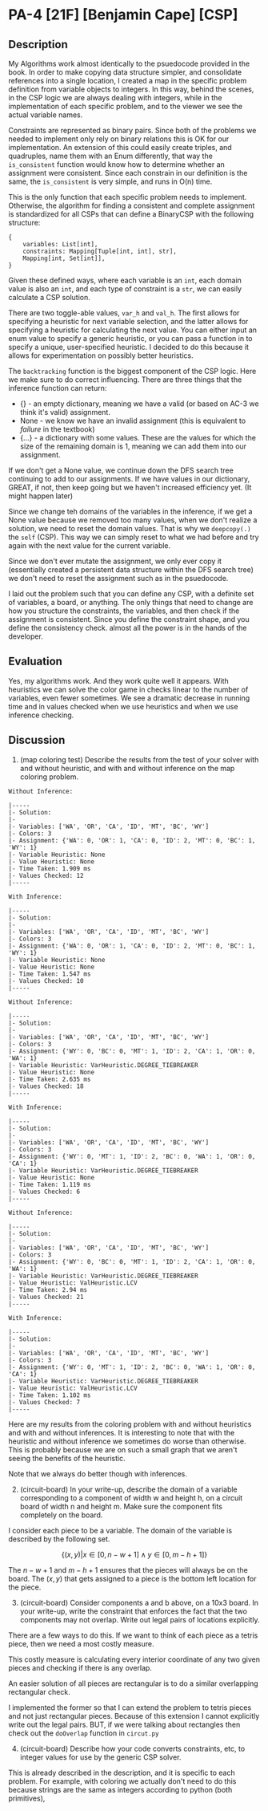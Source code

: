 # PA-4 [21F] [Benjamin Cape] [CSP]

## Description

My Algorithms work almost identically to the psuedocode provided in the book. In order to make copying data structure simpler, and consolidate references into a single location, I created a map in the specific problem definition from variable objects to integers. In this way, behind the scenes, in the CSP logic we are always dealing with integers, while in the implementation of each specific problem, and to the viewer we see the actual variable names.

Constraints are represented as binary pairs. Since both of the problems we needed to implement only rely on binary relations this is OK for our implementation. An extension of this could easily create triples, and quadruples, name them with an Enum differently, that way the `is_consistent` function would know how to determine whether an assignment were consistent. Since each constrain in our definition is the same, the `is_consistent` is very simple, and runs in O(n) time.

This is the only function that each specific problem needs to implement. Otherwise, the algorithm for finding a consistent and complete assignment is standardized for all CSPs that can define a BinaryCSP with the following structure:

```
{
    variables: List[int],
    constraints: Mapping[Tuple[int, int], str],
    Mapping[int, Set[int]],
}
```

Given these defined ways, where each variable is an `int`, each domain value is also an `int`, and each type of constraint is a `str`, we can easily calculate a CSP solution.

There are two toggle-able values, `var_h` and `val_h`. The first allows for specifying a heuristic for next variable selection, and the latter allows for specifying a heuristic for calculating the next value. You can either input an enum value to specify a generic heuristic, or you can pass a function in to specify a unique, user-specified heuristic. I decided to do this because it allows for experimentation on possibly better heuristics.

The `backtracking` function is the biggest component of the CSP logic. Here we make sure to do correct influencing. There are three things that the inference function can return:

- {} - an empty dictionary, meaning we have a valid (or based on AC-3 we think it's valid) assignment.
- None - we know we have an invalid assignment (this is equivalent to _failure_ in the textbook)
- {...} - a dictionary with some values. These are the values for which the size of the remaining domain is 1, meaning we can add them into our assignment.

If we don't get a None value, we continue down the DFS search tree continuing to add to our assignments. If we have values in our dictionary, GREAT, if not, then keep going but we haven't increased efficiency yet. (It might happen later)

Since we change teh domains of the variables in the inference, if we get a None value because we removed too many values, when we don't realize a solution, we need to reset the domain values. That is why we `deepcopy(.)` the `self` (CSP). This way we can simply reset to what we had before and try again with the next value for the current variable.

Since we don't ever mutate the assignment, we only ever copy it (essentially created a persistent data structure within the DFS search tree) we don't need to reset the assignment such as in the psuedocode.

I laid out the problem such that you can define any CSP, with a definite set of variables, a board, or anything. The only things that need to change are how you structure the constraints, the variables, and then check if the assignment is consistent. Since you define the constraint shape, and you define the consistency check. almost all the power is in the hands of the developer.

## Evaluation

Yes, my algorithms work. And they work quite well it appears. With heuristics we can solve the color game in checks linear to the number of variables, even fewer sometimes. We see a dramatic decrease in running time and in values checked when we use heuristics and when we use inference checking.

## Discussion

1. (map coloring test) Describe the results from the test of your solver with and without heuristic, and with and without inference on the map coloring problem.

```
Without Inference:

|-----
|- Solution:
|-
|- Variables: ['WA', 'OR', 'CA', 'ID', 'MT', 'BC', 'WY']
|- Colors: 3
|- Assignment: {'WA': 0, 'OR': 1, 'CA': 0, 'ID': 2, 'MT': 0, 'BC': 1, 'WY': 1}
|- Variable Heuristic: None
|- Value Heuristic: None
|- Time Taken: 1.909 ms
|- Values Checked: 12
|-----

With Inference:

|-----
|- Solution:
|-
|- Variables: ['WA', 'OR', 'CA', 'ID', 'MT', 'BC', 'WY']
|- Colors: 3
|- Assignment: {'WA': 0, 'OR': 1, 'CA': 0, 'ID': 2, 'MT': 0, 'BC': 1, 'WY': 1}
|- Variable Heuristic: None
|- Value Heuristic: None
|- Time Taken: 1.547 ms
|- Values Checked: 10
|-----

Without Inference:

|-----
|- Solution:
|-
|- Variables: ['WA', 'OR', 'CA', 'ID', 'MT', 'BC', 'WY']
|- Colors: 3
|- Assignment: {'WY': 0, 'BC': 0, 'MT': 1, 'ID': 2, 'CA': 1, 'OR': 0, 'WA': 1}
|- Variable Heuristic: VarHeuristic.DEGREE_TIEBREAKER
|- Value Heuristic: None
|- Time Taken: 2.635 ms
|- Values Checked: 18
|-----

With Inference:

|-----
|- Solution:
|-
|- Variables: ['WA', 'OR', 'CA', 'ID', 'MT', 'BC', 'WY']
|- Colors: 3
|- Assignment: {'WY': 0, 'MT': 1, 'ID': 2, 'BC': 0, 'WA': 1, 'OR': 0, 'CA': 1}
|- Variable Heuristic: VarHeuristic.DEGREE_TIEBREAKER
|- Value Heuristic: None
|- Time Taken: 1.119 ms
|- Values Checked: 6
|-----

Without Inference:

|-----
|- Solution:
|-
|- Variables: ['WA', 'OR', 'CA', 'ID', 'MT', 'BC', 'WY']
|- Colors: 3
|- Assignment: {'WY': 0, 'BC': 0, 'MT': 1, 'ID': 2, 'CA': 1, 'OR': 0, 'WA': 1}
|- Variable Heuristic: VarHeuristic.DEGREE_TIEBREAKER
|- Value Heuristic: ValHeuristic.LCV
|- Time Taken: 2.94 ms
|- Values Checked: 21
|-----

With Inference:

|-----
|- Solution:
|-
|- Variables: ['WA', 'OR', 'CA', 'ID', 'MT', 'BC', 'WY']
|- Colors: 3
|- Assignment: {'WY': 0, 'MT': 1, 'ID': 2, 'BC': 0, 'WA': 1, 'OR': 0, 'CA': 1}
|- Variable Heuristic: VarHeuristic.DEGREE_TIEBREAKER
|- Value Heuristic: ValHeuristic.LCV
|- Time Taken: 1.102 ms
|- Values Checked: 7
|-----
```

Here are my results from the coloring problem with and without heuristics and with and without inferences. It is interesting to note that with the heuristic and without inference we sometimes do worse than otherwise. This is probably because we are on such a small graph that we aren't seeing the benefits of the heuristic.

Note that we always do better though with inferences.

2. (circuit-board) In your write-up, describe the domain of a variable corresponding to a component of width w and height h, on a circuit board of width n and height m. Make sure the component fits completely on the board.

I consider each piece to be a variable. The domain of the variable is described by the following set.

$$\{(x,y) | x \in [0,n-w+1] \land y \in [0,m-h+1]\}$$

The $n-w+1$ and $m-h+1$ ensures that the pieces will always be on the board. The $(x,y)$ that gets assigned to a piece is the bottom left location for the piece.

3. (circuit-board) Consider components a and b above, on a 10x3 board. In your write-up, write the constraint that enforces the fact that the two components may not overlap. Write out legal pairs of locations explicitly.

There are a few ways to do this. If we want to think of each piece as a tetris piece, then we need a most costly measure.

This costly measure is calculating every interior coordinate of any two given pieces and checking if there is any overlap.

An easier solution of all pieces are rectangular is to do a similar overlapping rectangular check.

I implemented the former so that I can extend the problem to tetris pieces and not just rectangular pieces. Because of this extension I cannot explicitly write out the legal pairs. BUT, if we were talking about rectangles then check out the `doOverlap` function in `circut.py`

4. (circuit-board) Describe how your code converts constraints, etc, to integer values for use by the generic CSP solver.

This is already described in the description, and it is specific to each problem. For example, with coloring we actually don't need to do this because strings are the same as integers according to python (both primitives),

